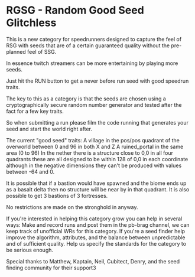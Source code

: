# RGSG - Random Good Seed Glitchless

This is a new category for speedrunners designed to capture the feel of RSG with seeds that are of a certain guaranteed quality without the pre-planned feel of SSG.

In essence twitch streamers can be more entertaining by playing more seeds.

Just hit the RUN button to get a never before run seed with good speedrun traits.

The key to this as a category is that the seeds are chosen using a cryptographically secure random number generator and tested after the fact for a few key traits.

So when submitting a run please film the code running that generates your seed and start the world right after.

The current "good seed" traits:
  A village in the pos/pos quadrant of the overworld between 0 and 96 in both X and Z
  A ruined_portal in the same area (0 to 96)
  In the nether there is a structure close to 0,0 in all four quadrants these are all designed to be within 128 of 0,0 in each coordinate although in the negative dimensions they can't be produced with values between -64 and 0.

It is possible that if a bastion would have spawned and the biome ends up as a basalt delta then no structure will be near by in that quadrant.
It is also possible to get 3 bastions of 3 fortresses.

No restrictions are made on the stronghold in anyway.

If you're interested in helping this category grow you can help in several ways:
  Make and record runs and post them in the pb-brag channel, we can keep track of unofficial WRs for this category.
  If you're a seed finder help improve the algorithm, attributes, and the balance between unpredictable and of sufficient quality.
  Help us specify the standards for the category to be serious enough.

Special thanks to Matthew, Kaptain, Neil, Cubitect, Denry, and the seed finding community for their support3